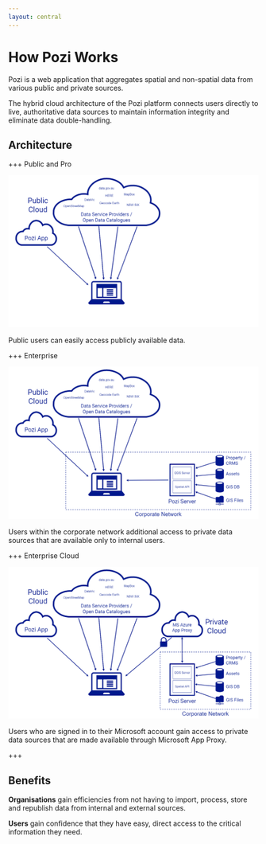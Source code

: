 ```yaml
---
layout: central
---
```


# How Pozi Works

Pozi is a web application that aggregates spatial and non-spatial data from various public and private sources.

The hybrid cloud architecture of the Pozi platform connects users directly to live, authoritative data sources to maintain information integrity and eliminate data double-handling.

## Architecture

+++ Public and Pro

![](/static/draw.io/network-diagram-public-pro.png)

Public users can easily access publicly available data.

+++ Enterprise

![](/static/draw.io/network-diagram-enterprise.png)

Users within the corporate network additional access to private data sources that are available only to internal users.

+++ Enterprise Cloud

![](/static/draw.io/network-diagram-enterprise-cloud.png)

Users who are signed in to their Microsoft account gain access to private data sources that are made available through Microsoft App Proxy.

+++

## Benefits

**Organisations** gain efficiencies from not having to import, process, store and republish data from internal and external sources.

**Users** gain confidence that they have easy, direct access to the critical information they need.
